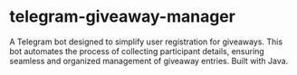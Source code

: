 # telegram-giveaway-manager
A Telegram bot designed to simplify user registration for giveaways. This bot automates the process of collecting participant details, ensuring seamless and organized management of giveaway entries. Built with Java.
